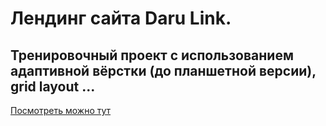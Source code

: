 # Лендинг сайта Daru Link. 
## Тренировочный проект с использованием адаптивной вёрстки (до планшетной версии), grid layout ...

[Посмотреть можно тут](https://egoryan8.github.io/daru/)
